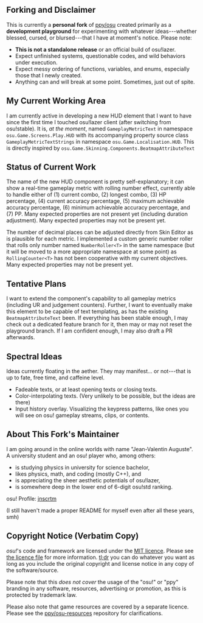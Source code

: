 ## Forking and Disclaimer
This is currently a **personal fork** of [ppy/osu](https://github.com/ppy/osu) created primarily as a **development playground** for experimenting with whatever ideas---whether blessed, cursed, or blursed---that I have at moment's notice. Please note:
- **This is not a standalone release** or an official build of osu!lazer.
- Expect unfinished systems, questionable codes, and wild behaviors under execution.
- Expect messy ordering of functions, variables, and enums, especially those that I newly created.
- Anything can and will break at some point. Sometimes, just out of spite.

## My Current Working Area
I am currently active in developing a new HUD element that I want to have since the first time I touched osu!lazer client (after switching from osu!stable). It is, *at the moment*, named `GameplayMetricText` in namespace `osu.Game.Screens.Play.HUD` with its accompanying property source class `GameplayMetricTextStrings` in namespace `osu.Game.Localisation.HUD`. This is directly inspired by `osu.Game.Skinning.Components.BeatmapAttributeText`

## Status of Current Work
The name of the new HUD component is pretty self-explanatory; it can show a real-time gameplay metric with rolling number effect, currently able to handle either of (1) current combo, (2) longest combo, (3) HP percentage, (4) current accuracy percentage, (5) maximum achievable accuracy percentage, (6) minimum achievable accuracy percentage, and (7) PP.  Many expected properties are not present yet (including duration adjustment). Many expected properties may not be present yet.

The number of decimal places can be adjusted directly from Skin Editor as is plausible for each metric. I implemented a custom generic number roller that rolls only number named `NumberRoller<T>` in the same namespace (but it will be moved to a more appropriate namespace at some point) as `RollingCounter<T>` has not been cooperative with my current objectives. Many expected properties may not be present yet.

## Tentative Plans
I want to extend the component's capability to all gameplay metrics (including UR and judgement counters). Further, I want to eventually make this element to be capable of text templating, as has the existing `BeatmapAttributeText` been. If everything has been stable enough, I may check out a dedicated feature branch for it, then may or may not reset the playground branch. If I am confident enough, I may also draft a PR afterwards.

## Spectral Ideas
Ideas currently floating in the aether. They may manifest... or not---that is up to fate, free time, and caffeine level.
- Fadeable texts, or at least opening texts or closing texts.
- Color-interpolating texts. (Very unlikely to be possible, but the ideas are there)
- Input history overlay. Visualizing the keypress patterns, like ones you will see on osu! gameplay streams, clips, or contents. 

## About This Fork's Maintainer
I am going around in the online worlds with name "Jean-Valentin Auguste". A university student and an osu! player who, among others:
- is studying physics in university for science bachelor,
- likes physics, math, and coding (mostly C++), and
- is appreciating the sheer aesthetic potentials of osu!lazer,
- is somewhere deep in the lower end of 6-digit osu!std ranking.

osu! Profile: [jnscrtm](osu.ppy.sh/users/37827365)

(I still haven't made a proper README for myself even after all these years, smh)

## Copyright Notice (Verbatim Copy)
*osu!*'s code and framework are licensed under the [MIT licence](https://opensource.org/licenses/MIT). Please see [the licence file](LICENCE) for more information. [tl;dr](https://tldrlegal.com/license/mit-license) you can do whatever you want as long as you include the original copyright and license notice in any copy of the software/source.

Please note that this *does not cover* the usage of the "osu!" or "ppy" branding in any software, resources, advertising or promotion, as this is protected by trademark law.

Please also note that game resources are covered by a separate licence. Please see the [ppy/osu-resources](https://github.com/ppy/osu-resources) repository for clarifications.
